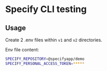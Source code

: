 # Specify CLI testing

## Usage

Create 2 .env files within `v1` and `v2` directories.

Env file content:
```bash
SPECIFY_REPOSITORY=@specifyapp/demo
SPECIFY_PERSONAL_ACCESS_TOKEN=*****
```